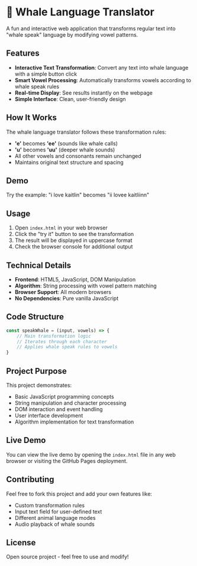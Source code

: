# 🐋 Whale Language Translator

A fun and interactive web application that transforms regular text into "whale speak" language by modifying vowel patterns.

## Features

- **Interactive Text Transformation**: Convert any text into whale language with a simple button click
- **Smart Vowel Processing**: Automatically transforms vowels according to whale speak rules
- **Real-time Display**: See results instantly on the webpage
- **Simple Interface**: Clean, user-friendly design

## How It Works

The whale language translator follows these transformation rules:
- **'e'** becomes **'ee'** (sounds like whale calls)
- **'u'** becomes **'uu'** (deeper whale sounds)
- All other vowels and consonants remain unchanged
- Maintains original text structure and spacing

## Demo

Try the example: "i love kaitlin" becomes "ii lovee kaitliinn"

## Usage

1. Open `index.html` in your web browser
2. Click the "try it" button to see the transformation
3. The result will be displayed in uppercase format
4. Check the browser console for additional output

## Technical Details

- **Frontend**: HTML5, JavaScript, DOM Manipulation
- **Algorithm**: String processing with vowel pattern matching
- **Browser Support**: All modern browsers
- **No Dependencies**: Pure vanilla JavaScript

## Code Structure

```javascript
const speakWhale = (input, vowels) => {
    // Main transformation logic
    // Iterates through each character
    // Applies whale speak rules to vowels
}
```

## Project Purpose

This project demonstrates:
- Basic JavaScript programming concepts
- String manipulation and character processing
- DOM interaction and event handling
- User interface development
- Algorithm implementation for text transformation

## Live Demo

You can view the live demo by opening the `index.html` file in any web browser or visiting the GitHub Pages deployment.

## Contributing

Feel free to fork this project and add your own features like:
- Custom transformation rules
- Input text field for user-defined text
- Different animal language modes
- Audio playback of whale sounds

## License

Open source project - feel free to use and modify!
